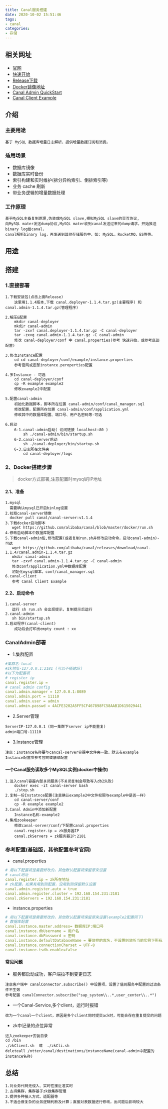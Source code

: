 ```yaml
---
title: Canal服务搭建
date: 2020-10-02 15:51:46
tags: 
- canal
categories: 
- 存储
---
```


## 相关网址
- [官网](https://github.com/alibaba/canal/wiki/Home)
- [快速开始](https://github.com/alibaba/canal/wiki/QuickStart)
- [Release下载](https://github.com/alibaba/canal/releases)
- [Docker镜像地址](https://hub.docker.com/r/canal/canal-server/tags/)
- [Canal Admin QuickStart](https://github.com/alibaba/canal/wiki/Canal-Admin-QuickStart)
- [Canal Client Example](https://github.com/alibaba/canal/wiki/ClientExample)

## 介绍
### 主要用途
```textmate
基于 MySQL 数据库增量日志解析，提供增量数据订阅和消费。
```
### 适用场景
- 数据库镜像
- 数据库实时备份
- 索引构建和实时维护(拆分异构索引、倒排索引等)
- 业务 cache 刷新
- 带业务逻辑的增量数据处理

### 工作原理
```textmate
基于MySQL主备复制原理,伪装成MySQL slave,模拟MySQL slave的交互协议,
向MySQL mater发送dump协议,MySQL mater收到canal发送过来的dump请求，开始推送binary log给canal，
canal解析binary log，再发送到其他存储服务中，如: MySQL，RocketMQ，ES等等。
```

## 用途

## 搭建
### 1.直接部署
```textmate
1.下载安装包(点击上面Release)
    这里用1.1.4版本,下载 canal.deployer-1.1.4.tar.gz(主要程序) 和 canal.admin-1.1.4.tar.gz(管理程序)

2.解压&配置
    mkdir canal-deployer
    mkdir canal-admin
    tar -zxvf canal.deployer-1.1.4.tar.gz -C canal-deployer
    tar -zxvg canal.admin-1.1.4.tar.gz -C canal-admin
    修改 canal-deployer/conf 中 canal.properties(参考 快速开始，或参考底部配置)

3.修改Instance配置
    cd cd canal-deployer/conf/example/instance.properties
    参考官网或底部instance.peroperties配置

4.多Instance - 可选
    cd canal-deployer/conf
    cp -R example example2
    修改example2中配置

5.配置canal-admin
    初始化数据脚本，脚本所在位置 canal-admin/conf/canal_manager.sql
    修改配置，配置所在位置 canal-admin/conf/application.yml
    修改其中的数据库配置、端口号、用户名密码等-可选

6.启动
    6-1.canal-admin启动( 访问链接 localhost:80 )
        sh ./canal-admin/bin/startup.sh
    6-2.canal-server启动
        sh ./canal-deployer/bin/startup.sh
    6-3.日志所在文件夹
        cd canal-deployer/logs
```

### 2、Docker搭建步骤
> docker方式部署,注意配置时mysql的IP地址
#### 2.1、准备
```textmate
1.mysql
  需要确认mysql已开启binlog设置
2.拉取canal-server镜像
  docker pull canal/canal-server:v1.1.4
3.下载docker启动脚本
   wget https://github.com/alibaba/canal/blob/master/docker/run.sh
4.修改启动脚本中数据库配置
5.下载canal-admin包,修改配置(或者复制run.sh并修改启动命令，启动canal-admin)-可选
   wget https://github.com/alibaba/canal/releases/download/canal-1.1.4/canal.admin-1.1.4.tar.gz
   mkdir canal-admin
   tar -zxvf canal.admin-1.1.4.tar.gz -C canal-admin
   修改conf/application.yml中数据库配置
   初始化mysql脚本，conf/canal_manager.sql
6.canal-client
   参考 Canal Client Example
```

#### 2.2、启动命令
```textmate
1.canal-server
   运行 sh run.sh 会出现提示，复制提示后运行
2.canal-admin
   sh bin/startup.sh
3.启动程序(canal-client)
    成功后会打印出empty count : xx
```

### CanalAdmin部署
- 1.集群配置
```yaml
#集群名-local
#zk地址-127.0.0.1:2181 (可以不搭建zk)
#以下为配置项
# register ip
canal.register.ip =
# canal admin config
canal.admin.manager = 127.0.0.1:8089
canal.admin.port = 11110
canal.admin.user = admin
canal.admin.passwd = 4ACFE3202A5FF5CF467898FC58AAB1D615029441
```

- 2.Server管理
```textmate
ServerIP-127.0.0.1 (同一集群下server ip不能重复)
admin端口号-11110
```

- 3.Instance管理
```textmate
注意：Instance名称要与cancal-server容器中文件夹一致，默认有example
Instance配置项参考官网或底部配置
```

#### 一个Canal服务读取多个MySQL实例(docker中操作)
```textmate
1.进入canal容器内部关闭服务(不关闭复制会导致写入db2失败)
    docker exec -it canal-server bash
    ./stop.sh
2.复制一份Instatnce配置(注意确认example2中文件权限与example中是否一样)
    cd canal-server/conf
    cp -R example example2
3.Canal Admin中添加新配置
    Instance名称-example2
4.集成zookeeper
    修改canal-server/conf/下配置canal.properties
    canal.register.ip = zk服务器IP
    canal.zkServers = zk服务器IP:2181
```

### 参考配置(基础版，其他配置参考官网)

- canal.properties
```yaml
# 用以下配置项是需要修改的，其他默认配置项保留原来设置
# canal地址
canal.register.ip = zk所在地址
# zk配置，如果有用到则配置，没用到则保留默认设置
canal.admin.register.auto = true
canal.admin.register.cluster = 192.168.154.231:2181
canal.zkServers = 192.168.154.231:2181
```

- instance.properties
```yaml
# 用以下配置项是需要修改的，其他默认配置项保留原来设置(example2配置同下)
# 数据库配置
canal.instance.master.address= 数据库IP:端口号
canal.instance.dbUsername = 用户名 
canal.instance.dbPassword = 密码
canal.instance.defaultDatabaseName = 要监控的库名，不设置则监听当前实例下所有库
canal.instance.connectionCharset = UTF-8
canal.instance.tsdb.enable=false
```

#### 常见问题
- 服务都启动成功，客户端拉不到变更日志
```textmate
注意客户端中 canalConnector.subscribe() 中设置项，设置了值则服务中配置的过滤条件不生效
参考配置 canalConnector.subscribe("sap_system\\..*,user_center\\..*")
```

- 一个Canal-Service,多个client，运行时报错
```textmate
改为一个canal一个client，原因是多个client同时提交ack时，可能会存在重复提交的问题
```
- zk中记录的点位异常
```textmate
进入zookeeper安装目录 
cd /bin
./zkClient.sh  或  ./zkCli.sh
deleteall /otter/canal/destinations/instanceName(canal-admin中配置的instance名称)
```

## 总结
```textmate
1.对业务代码无侵入、实时性接近准实时
2.支持集群，集群基于zk做集群管理
3.提供多种接入方式、适配器等
3.不适合做复杂的业务逻辑判断及计算；直接对表数据进行修改，出问题后影响较大
```
